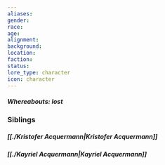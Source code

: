 ```yaml
---
aliases: 
gender: 
race: 
age: 
alignment: 
background: 
location: 
faction: 
status: 
lore_type: character
icon: character
---
```

##### Whereabouts: lost
### Siblings
##### [[./Kristofer Acquermann|Kristofer Acquermann]]
##### [[./Kayriel Acquermann|Kayriel Acquermann]]